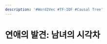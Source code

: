 ```yaml
---
description: '#Word2Vec #TF-IDF #Causal Tree'
---
```


# 연애의 발견: 남녀의 시각차

<figure><img src="../../../.gitbook/assets/1 (1) (1).jpg" alt=""><figcaption></figcaption></figure>

<figure><img src="../../../.gitbook/assets/2 (1) (1).jpg" alt=""><figcaption></figcaption></figure>

<figure><img src="../../../.gitbook/assets/3 (1) (1).jpg" alt=""><figcaption></figcaption></figure>

<figure><img src="../../../.gitbook/assets/4 (1) (1).jpg" alt=""><figcaption></figcaption></figure>

<figure><img src="../../../.gitbook/assets/5 (1) (1).jpg" alt=""><figcaption></figcaption></figure>

<figure><img src="../../../.gitbook/assets/6 (1) (1).jpg" alt=""><figcaption></figcaption></figure>

<figure><img src="../../../.gitbook/assets/7 (1) (1).jpg" alt=""><figcaption></figcaption></figure>

<figure><img src="../../../.gitbook/assets/8 (1) (1).jpg" alt=""><figcaption></figcaption></figure>

<figure><img src="../../../.gitbook/assets/9 (1) (1).jpg" alt=""><figcaption></figcaption></figure>

<figure><img src="../../../.gitbook/assets/10 (1) (1).jpg" alt=""><figcaption></figcaption></figure>

<figure><img src="../../../.gitbook/assets/11 (1) (1).jpg" alt=""><figcaption></figcaption></figure>

<figure><img src="../../../.gitbook/assets/12 (1) (1).jpg" alt=""><figcaption></figcaption></figure>

<figure><img src="../../../.gitbook/assets/13 (1) (1).jpg" alt=""><figcaption></figcaption></figure>

<figure><img src="../../../.gitbook/assets/14 (1) (1).jpg" alt=""><figcaption></figcaption></figure>

<figure><img src="../../../.gitbook/assets/15 (1) (1).jpg" alt=""><figcaption></figcaption></figure>

<figure><img src="../../../.gitbook/assets/16 (1) (1).jpg" alt=""><figcaption></figcaption></figure>

<figure><img src="../../../.gitbook/assets/17 (1) (1).jpg" alt=""><figcaption></figcaption></figure>

<figure><img src="../../../.gitbook/assets/18 (1) (1).jpg" alt=""><figcaption></figcaption></figure>

<figure><img src="../../../.gitbook/assets/19 (1) (1).jpg" alt=""><figcaption></figcaption></figure>

<figure><img src="../../../.gitbook/assets/20 (1) (1).jpg" alt=""><figcaption></figcaption></figure>

<figure><img src="../../../.gitbook/assets/21 (1) (1).jpg" alt=""><figcaption></figcaption></figure>

<figure><img src="../../../.gitbook/assets/22 (1) (1).jpg" alt=""><figcaption></figcaption></figure>

<figure><img src="../../../.gitbook/assets/23 (1) (1).jpg" alt=""><figcaption></figcaption></figure>

<figure><img src="../../../.gitbook/assets/24 (1) (1).jpg" alt=""><figcaption></figcaption></figure>

<figure><img src="../../../.gitbook/assets/25 (1) (1).jpg" alt=""><figcaption></figcaption></figure>

<figure><img src="../../../.gitbook/assets/26 (1) (1).jpg" alt=""><figcaption></figcaption></figure>

<figure><img src="../../../.gitbook/assets/27 (1) (1).jpg" alt=""><figcaption></figcaption></figure>

<figure><img src="../../../.gitbook/assets/28 (1) (1).jpg" alt=""><figcaption></figcaption></figure>

<figure><img src="../../../.gitbook/assets/29 (1) (1).jpg" alt=""><figcaption></figcaption></figure>

<figure><img src="../../../.gitbook/assets/30 (1) (1).jpg" alt=""><figcaption></figcaption></figure>

<figure><img src="../../../.gitbook/assets/31 (1) (1).jpg" alt=""><figcaption></figcaption></figure>

<figure><img src="../../../.gitbook/assets/32 (1) (1).jpg" alt=""><figcaption></figcaption></figure>

<figure><img src="../../../.gitbook/assets/33 (1) (1).jpg" alt=""><figcaption></figcaption></figure>

<figure><img src="../../../.gitbook/assets/34 (1) (1).jpg" alt=""><figcaption></figcaption></figure>

<figure><img src="../../../.gitbook/assets/35 (1) (1).jpg" alt=""><figcaption></figcaption></figure>

<figure><img src="../../../.gitbook/assets/36 (1) (1).jpg" alt=""><figcaption></figcaption></figure>

<figure><img src="../../../.gitbook/assets/37 (1) (1).jpg" alt=""><figcaption></figcaption></figure>

<figure><img src="../../../.gitbook/assets/38 (1).jpg" alt=""><figcaption></figcaption></figure>

<figure><img src="../../../.gitbook/assets/39 (1).jpg" alt=""><figcaption></figcaption></figure>

<figure><img src="../../../.gitbook/assets/40 (1).jpg" alt=""><figcaption></figcaption></figure>

<figure><img src="../../../.gitbook/assets/41 (1).jpg" alt=""><figcaption></figcaption></figure>

<figure><img src="../../../.gitbook/assets/42 (1).jpg" alt=""><figcaption></figcaption></figure>

<figure><img src="../../../.gitbook/assets/43 (1).jpg" alt=""><figcaption></figcaption></figure>

<figure><img src="../../../.gitbook/assets/44 (1).jpg" alt=""><figcaption></figcaption></figure>

<figure><img src="../../../.gitbook/assets/45 (1).jpg" alt=""><figcaption></figcaption></figure>
